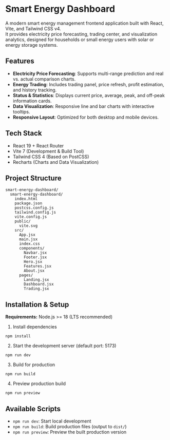 # Smart Energy Dashboard

A modern smart energy management frontend application built with React, Vite, and Tailwind CSS v4.  
It provides electricity price forecasting, trading center, and visualization analytics, designed for households or small energy users with solar or energy storage systems.

## Features
- **Electricity Price Forecasting**: Supports multi-range prediction and real vs. actual comparison charts.  
- **Energy Trading**: Includes trading panel, price refresh, profit estimation, and history tracking.  
- **Status & Statistics**: Displays current price, average, peak, and off-peak information cards.  
- **Data Visualization**: Responsive line and bar charts with interactive tooltips.  
- **Responsive Layout**: Optimized for both desktop and mobile devices.

## Tech Stack
- React 19 + React Router  
- Vite 7 (Development & Build Tool)  
- Tailwind CSS 4 (Based on PostCSS)  
- Recharts (Charts and Data Visualization)

## Project Structure
```
smart-energy-dashboard/
  smart-energy-dashboard/
    index.html
    package.json
    postcss.config.js
    tailwind.config.js
    vite.config.js
    public/
      vite.svg
    src/
      App.jsx
      main.jsx
      index.css
      components/
        Navbar.jsx
        Footer.jsx
        Hero.jsx
        Features.jsx
        About.jsx
      pages/
        Landing.jsx
        Dashboard.jsx
        Trading.jsx
```

## Installation & Setup
**Requirements:** Node.js >= 18 (LTS recommended)

1. Install dependencies  
```
npm install
```

2. Start the development server (default port: 5173)  
```
npm run dev
```

3. Build for production  
```
npm run build
```

4. Preview production build  
```
npm run preview
```

## Available Scripts
- `npm run dev`: Start local development  
- `npm run build`: Build production files (output to `dist/`)  
- `npm run preview`: Preview the built production version
